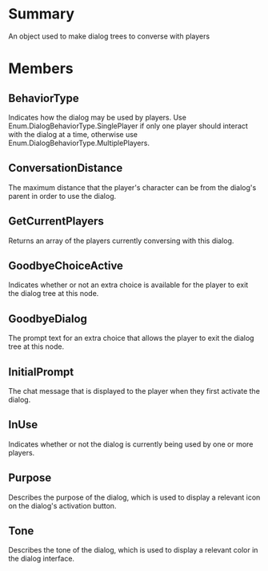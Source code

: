 # Summary
An object used to make dialog trees to converse with players

# Members

## BehaviorType
Indicates how the dialog may be used by players. Use Enum.DialogBehaviorType.SinglePlayer if only one player should interact with the dialog at a time, otherwise use Enum.DialogBehaviorType.MultiplePlayers.

## ConversationDistance
The maximum distance that the player's character can be from the dialog's parent in order to use the dialog.

## GetCurrentPlayers
Returns an array of the players currently conversing with this dialog.

## GoodbyeChoiceActive
Indicates whether or not an extra choice is available for the player to exit the dialog tree at this node.

## GoodbyeDialog
The prompt text for an extra choice that allows the player to exit the dialog tree at this node.

## InitialPrompt
The chat message that is displayed to the player when they first activate the dialog.

## InUse
Indicates whether or not the dialog is currently being used by one or more players.

## Purpose
Describes the purpose of the dialog, which is used to display a relevant icon on the dialog's activation button.

## Tone
Describes the tone of the dialog, which is used to display a relevant color in the dialog interface.